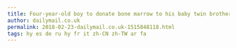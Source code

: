 ```yaml
---
title: Four-year-old boy to donate bone marrow to his baby twin brothers
author: dailymail.co.uk
permalink: 2018-02-23-dailymail.co.uk-1515848118.html
tags: hy es de ru hy fr it zh-CN zh-TW ar fa
---
```


